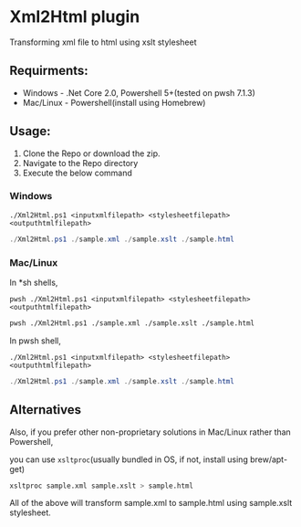 # Xml2Html plugin
Transforming xml file to html using xslt stylesheet

## Requirments:
- Windows - .Net Core 2.0, Powershell 5+(tested on pwsh 7.1.3)
- Mac/Linux - Powershell(install using Homebrew)


## Usage:
1. Clone the Repo or download the zip.
2. Navigate to the Repo directory
3. Execute the below command

### Windows
`./Xml2Html.ps1 <inputxmlfilepath> <stylesheetfilepath> <outputhtmlfilepath>`

```powershell
./Xml2Html.ps1 ./sample.xml ./sample.xslt ./sample.html
```

### Mac/Linux
In *sh shells,

`pwsh ./Xml2Html.ps1 <inputxmlfilepath> <stylesheetfilepath> <outputhtmlfilepath>`


```sh
pwsh ./Xml2Html.ps1 ./sample.xml ./sample.xslt ./sample.html
```

In pwsh shell,

`./Xml2Html.ps1 <inputxmlfilepath> <stylesheetfilepath> <outputhtmlfilepath>`


```powershell
./Xml2Html.ps1 ./sample.xml ./sample.xslt ./sample.html
```

## Alternatives
Also, if you prefer other non-proprietary solutions in Mac/Linux rather than Powershell, 

you can use `xsltproc`(usually bundled in OS, if not, install using brew/apt-get)
```bash
xsltproc sample.xml sample.xslt > sample.html
```

All of the above will transform sample.xml to sample.html using sample.xslt stylesheet.
